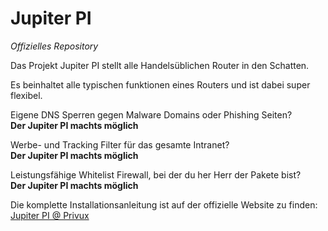 # Jupiter PI
*Offizielles Repository*

Das Projekt Jupiter PI stellt alle Handelsüblichen Router in den Schatten. 

Es beinhaltet alle typischen funktionen eines Routers und ist dabei super flexibel.

Eigene DNS Sperren gegen Malware Domains oder Phishing Seiten?<br/>
**Der Jupiter PI machts möglich**


Werbe- und Tracking Filter für das gesamte Intranet?<br/>
**Der Jupiter PI machts möglich**


Leistungsfähige Whitelist Firewall, bei der du her Herr der Pakete bist?<br/>
**Der Jupiter PI machts möglich**


Die komplette Installationsanleitung ist auf der offizielle Website zu finden:<br/>
[Jupiter PI @ Privux](https://www.privux.de/raspberry-router/)